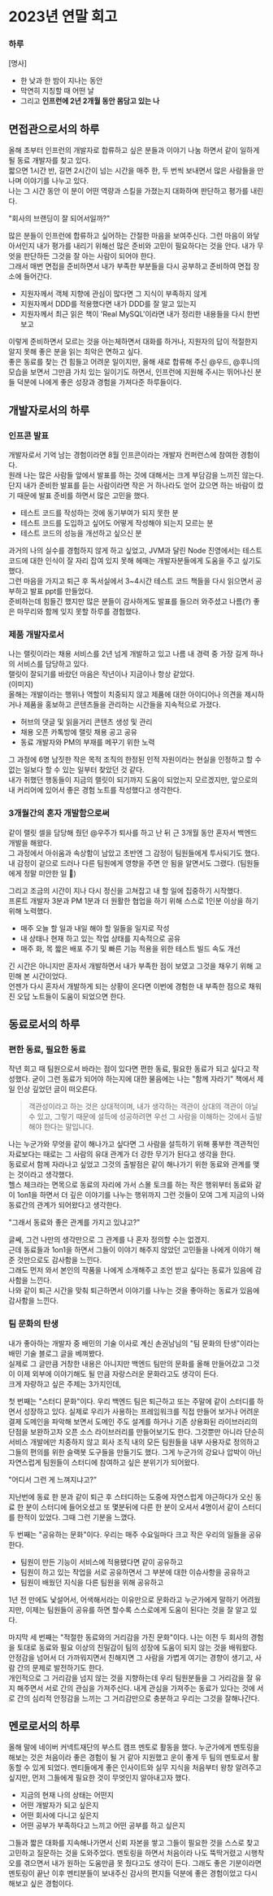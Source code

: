 # 2023년 연말 회고

### 하루
[명사]
- 한 낮과 한 밤이 지나는 동안 
- 막연히 지칭할 때 어떤 날
- 그리고 **인프런에 2년 2개월 동안 몸담고 있는 나**

## 면접관으로서의 하루
올해 초부터 인프런의 개발자로 합류하고 싶은 분들과 이야기 나눔 하면서 같이 일하게될 동료 개발자를 찾고 있다.           
짧으면 1시간 반, 길면 2시간이 넘는 시간을 매주 한, 두 번씩 보내면서 많은 사람들을 만나며 이야기를 나누고 있다.           
나는 그 시간 동안 이 분이 어떤 역량과 스킬을 가졌는지 대화하며 판단하고 평가를 내린다.      

"회사의 브랜딩이 잘 되어서일까?"

많은 분들이 인프런에 합류하고 싶어하는 간절한 마음을 보여주신다.
그런 마음이 와닿아서인지 내가 평가를 내리기 위해선 많은 준비와 고민이 필요하다는 것을 안다. 
내가 무엇을 판단하든 그것을 잘 아는 사람이 되어야 한다.     
그래서 매번 면접을 준비하면서 내가 부족한 부분들을 다시 공부하고 준비하여 면접 장소에 들어간다.    

- 지원자께서 객체 지향에 관심이 많다면 그 지식이 부족하지 않게
- 지원자께서 DDD를 적용했다면 내가 DDD를 잘 알고 있는지
- 지원자께서 최근 읽은 책이 'Real MySQL'이라면 내가 정리한 내용들을 다시 한번 보고

이렇게 준비하면서 모르는 것을 아는체하면서 대화를 하거나, 지원자의 답이 적절한지 알지 못해 좋은 분을 읽는 최악은 면하고 싶다.                  
좋은 동료를 찾는 건 힘들고 어려운 일이지만, 올해 새로 합류해 주신 @우드, @후니의 모습을 보면서 그만큼 가치 있는 일이기도 하면서,
인프런에 지원해 주시는 뛰어나신 분들 덕분에 나에게 좋은 성장과 경험을 가져다준 하루들이다.

## 개발자로서의 하루

### 인프콘 발표

개발자로서 기억 남는 경험이라면 8월 인프콘이라는 개발자 컨퍼런스에 참여한 경험이다.       
원래 나는 많은 사람들 앞에서 발표를 하는 것에 대해서는 크게 부담감을 느끼진 않는다.        
단지 내가 준비한 발표를 듣는 사람이라면 작은 거 하나라도 얻어 갔으면 하는 바람이 컸기 때문에 발표 준비를 하면서 많은 고민을 했다.

- 테스트 코드를 작성하는 것에 동기부여가 되지 못한 분
- 테스트 코드를 도입하고 싶어도 어떻게 작성해야 되는지 모르는 분
- 테스트 코드의 성능을 개선하고 싶으신 분

과거의 나의 실수를 경험하지 않게 하고 싶었고, JVM과 달린 Node 진영에서는 테스트 코드에 대한 인식이 잘 자리 잡여 있지 못해 헤매는 개발자분들에게 도움을 주고 싶기도 했다.   
그런 마음을 가지고 퇴근 후 독서실에서 3~4시간 테스트 코드 책들을 다시 읽으면서 공부하고 발표 ppt를 만들었다.        
준비하는데 힘들긴 했지만 많은 분들이 감사하게도 발표를 들으러 와주셨고 나름(?) 좋은 마무리와 함께 잊지 못할 하루를 경험했다.

### 제품 개발자로서
    
나는 랠릿이라는 채용 서비스를 2년 넘게 개발하고 있고 나름 내 경력 중 가장 길게 하나의 서비스를 담당하고 있다.           
랠릿이 잘되기를 바랐던 마음은 작년이나 지금이나 항상 같았다.       
(이미지)       
올해는 개발이라는 행위나 역할이 치중되지 않고 제품에 대한 아이디어나 의견을 제시하거나 제품을 홍보하고 콘텐츠들을 관리하는 시간들을 지속적으로 가졌다.
- 허브의 댓글 및 읽을거리 콘텐츠 생성 및 관리
- 채용 오픈 카톡방에 랠릿 채용 공고 공유
- 동료 개발자와 PM의 부재를 메꾸기 위한 노력

그 과정에 6명 남짓한 작은 목적 조직의 한정된 인적 자원이라는 현실을 인정하고 할 수 없는 일보다 할 수 있는 일부터 찾았던 것 같다.        
내가 취했던 행동들이 지금의 랠릿이 되기까지 도움이 되었는지 모르겠지만, 앞으로의 내 커리어에 있어서 좋은 경험 노트를 작성했다고 생각한다.

### 3개월간의 혼자 개발함으로써

같이 랠릿 셀을 담당해 줬던 @우주가 퇴사를 하고 난 뒤 근 3개월 동안 혼자서 백엔드 개발을 해왔다.     
그 과정에서 아쉬움과 속상함이 남았고 초반엔 그 감정이 팀원들에게 투사되기도 했다. 
내 감정이 겉으로 드러나 다른 팀원에게 영향을 주면 안 됨을 알면서도 그랬다. (팀원들에게 정말 미안한 일 :pray:)

그리고 조금의 시간이 지나 다시 정신을 고쳐잡고 내 할 일에 집중하기 시작했다.    
프론트 개발자 3분과 PM 1분과 더 원활한 협업을 하기 위해 스스로 1인분 이상을 하기 위해 노력했다. 

- 매주 오늘 할 일과 내일 해야 할 일들을 일지로 작성
- 내 상태나 현재 하고 있는 작업 상태를 지속적으로 공유
- 매주 화, 목 짧은 배포 주기 및 빠른 기능 적용을 위한 테스트 빌드 속도 개선

긴 시간은 아니지만 혼자서 개발하면서 내가 부족한 점이 보였고 그것을 채우기 위해 고민해 본 시간이었다.   
언젠가 다시 혼자서 개발하게 되는 상황이 온다면 이번에 경험한 내 부족한 점으로 채워진 오답 노트들이 도움이 되었으면 한다.

## 동료로서의 하루

### 편한 동료, 필요한 동료

작년 회고 때 팀원으로서 바라는 점이 있다면 편한 동료, 필요한 동료가 되고 싶다고 작성했다.
굳이 그런 동료가 되어야 하는지에 대한 물음에는 나는 "함께 자라기" 책에서 제일 인상 깊었던 글이 떠오른다.     
> 객관성이라고 하는 것은 상대적이며, 내가 생각하는 객관이 상대의 객관이 아닐 수 있고, 
> 그렇기 때문에 설득에 성공하려면 우선 그 사람을 이해하는 것에서 출발해야 한다는 말입니다.

나는 누군가와 무엇을 같이 해나가고 싶다면 그 사람을 설득하기 위해 풍부한 객관적인 자료보다는 때로는 그 사람의 유대 관계가 더 강한 무기가 된다고 생각을 한다.  
동료로서 함께 자라나고 싶었고 그것의 출발점은 같이 해나가기 위한 동료와 관계를 맺는 것이라고 생각했다.   
헬스 체크라는 면목으로 동료의 자리에 가서 스몰 토크를 하는 작은 행위부터 동료와 같이 1on1을 하면서 더 깊은 이야기를 나누는 행위까지 
그런 것들이 모여 그게 지금의 나와 동료간의 관계가 되어왔다고 생각한다.

"그래서 동료와 좋은 관계를 가지고 있냐고?"

글쎄, 그건 나만의 생각만으로 그 관계를 나 혼자 정의할 수는 없겠지.    
근데 동료들과 1on1을 하면서 그들이 이야기 해주지 않았던 고민들을 나에게 이야기 해준 것만으로도 감사함을 느낀다.          
그래도 먼저 와서 본인의 작품을 나에게 소개해주고 조언 받고 싶다는 동료가 있음에 감사함을 느낀다.          
나와 같이 퇴근 시간을 맞춰 퇴근하면서 이야기를 나누는 것을 좋아하는 동료가 있음에 감사함을 느낀다.         


### 팀 문화의 탄생

내가 좋아하는 개발자 중 배민의 기술 이사로 계신 손권남님의 "팀 문화의 탄생"이라는 배민 기술 블로그 글을 베껴봤다.     
실제로 그 글만큼 거창한 내용은 아니지만 백엔드 팀만의 문화를 올해 만들어갔고 그것이 이제 외부에 이야기해도 될 만큼 자랑스러운 문화라고도 생각이 든다.        
크게 자랑하고 싶은 주제는 3가지인데,

첫 번째는 "스터디 문화"이다.
우리 백엔드 팀은 퇴근하고 또는 주말에 같이 스터디를 하면서 성장하고 있다.
실제로 우리가 사용하는 프레임워크를 직접 만들어 보거나 어려운 결제 도메인을 파악해 보면서 도메인 주도 설계를 하거나 기존 상용화된 라이브러리의 단점을 보완하고자 오픈 소스 라이브러리를 만들어보기도 한다.
그것뿐만 아니라 단순히 서비스 개발에만 치중하지 않고 회사 조직 내의 모든 팀원들을 내부 사용자로 정의하고 그들의 편의를 위한 슬랙봇 도구들을 만들기도 했다. 
그게 누군가의 강요나 압박이 아닌 자연스럽게 팀원들이 스터디에 참여하고 싶은 분위기가 되어왔다.

"어디서 그런 게 느껴지냐고?"

지난번에 동료 한 분과 같이 퇴근 후 스터디하는 도중에 자연스럽게 야근하다가 오신 동료 한 분이 스터디에 들어오셨고 또 몇분뒤에 다른 한 분이 오셔서 4명이서 같이 스터디를 한적이 있었다.
그때 그런 기분을 느꼈다. 

두 번째는 "공유하는 문화"이다.
우리는 매주 수요일마다 크고 작은 우리의 일들을 공유한다.
- 팀원이 만든 기능이 서비스에 적용됐다면 같이 공유하고
- 팀원이 하고 있는 작업을 서로 공유하면서 그 부분에 대한 이슈사항을 공유하고
- 팀원이 배웠던 지식을 다른 팀원을 위해 공유하고

1년 전 만에도 낯설어서, 어색해서라는 이유만으로 문화라고 누군가에게 말하기 어려웠지만,
이제는 팀원들이 공유를 하면 할수록 스스로에게 도움이 된다는 것을 잘 알고 있다.

마지막 세 번째는 "적절한 동료와의 거리감을 가진 문화"이다.
나는 이전 두 회사의 경험을 토대로 동료와 필요 이상의 친밀감이 팀의 성장에 도움이 되지 않는 것을 배워왔다.
안정감을 넘어서 더 가까워지면서 친해지면 그 사람을 가볍게 여기는 경향이 생기고, 사람 간의 문제로 발전하기도 한다.    
개인적으로 그 거리감을 넘지 않는 것을 지향하는데 우리 팀원분들을 그 거리감을 잘 유지 해주면서 서로 간의 관심을 가져주신다.
내게 관심을 가져주는 동료가 있다는 것에 서로 간의 심리적 안정감을 느끼는 그 거리감만으로 충분하고 우리는 그것을 잘해나간다.


## 멘로로서의 하루

올해 말에 네이버 커넥트재단의 부스트 캠프 멘토로 활동을 했다.
누군가에게 멘토링을 해보는 것은 처음이라 좋은 경험이 될 거 같아 지원했고 운이 좋게 두 팀의 멘토로서 활동할 수 있게 되었다.
멘티들에게 좋은 인사이트와 실무 지식을 처음부터 왕창 알려주고 싶지만, 먼저 그들에게 필요한 것이 무엇인지 알아내고자 했다.

- 지금의 현재 나의 상태는 어떤지
- 어떤 개발자가 되고 싶은지
- 어떤 회사에 다니고 싶은지
- 어떤 공부가 부족하다고 느끼고 어떤 공부를 하고 싶은지

그들과 짧은 대화를 지속해나가면서 신뢰 자본을 쌓고 그들이 필요한 것을 스스로 찾고 고민하고 질문하는 것을 도와주었다.
멘토링을 하면서 처음이라 나도 뚝딱거렸고 시행착오를 겪으면서 내가 원하는 도움만큼 못 줬다고도 생각이 든다.
그래도 좋은 기분이라면 멘토링이 끝난 이후 멘티분들이 보내주신 감사의 편지들 덕분에 좋은 경험이었고 다시 해보고 싶은 경험이다.

